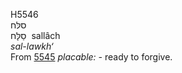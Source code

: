 <body>
  <p>H5546<br>  סלּח  <br> סַלָּח  ‎  sallâch  <br><i>sal-lawkh‘ </i><br>From <a href="h5545.htm">5545</a>  <i>placable: - </i>ready to forgive.<br></p>
 </body>